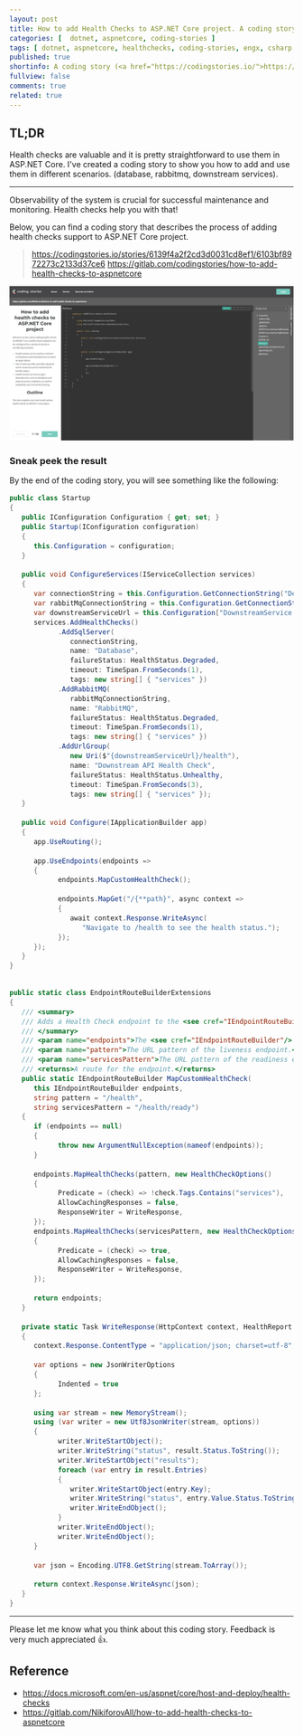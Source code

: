 ```yaml
---
layout: post
title: How to add Health Checks to ASP.NET Core project. A coding story.
categories: [  dotnet, aspnetcore, coding-stories ]
tags: [ dotnet, aspnetcore, healthchecks, coding-stories, engx, csharp ]
published: true
shortinfo: A coding story (<a href="https://codingstories.io/">https://codingstories.io/</a>) that explains how to add health checks to ASP.NET Core project.
fullview: false
comments: true
related: true
---
```


## TL;DR

Health checks are valuable and it is pretty straightforward to use them in ASP.NET Core. I've created a coding story to show you how to add and use them in different scenarios. (database, rabbitmq, downstream services).

---

Observability of the system is crucial for successful maintenance and monitoring. Health checks help you with that!

Below, you can find a coding story that describes the process of adding health checks support to ASP.NET Core project.

> https://codingstories.io/stories/6139f4a2f2cd3d0031cd8ef1/6103bf8972273c2133d37ce6
> https://gitlab.com/codingstories/how-to-add-health-checks-to-aspnetcore

![healthchecks-banner](/assets/add-health-check/healh-checks-coding-story.png)

### Sneak peek the result

By the end of the coding story, you will see something like the following:

```csharp
public class Startup
{
   public IConfiguration Configuration { get; set; }
   public Startup(IConfiguration configuration)
   {
      this.Configuration = configuration;
   }

   public void ConfigureServices(IServiceCollection services)
   {
      var connectionString = this.Configuration.GetConnectionString("DefaultConnection");
      var rabbitMqConnectionString = this.Configuration.GetConnectionString("RabbitMQ");
      var downstreamServiceUrl = this.Configuration["DownstreamService:BaseUrl"];
      services.AddHealthChecks()
            .AddSqlServer(
               connectionString,
               name: "Database",
               failureStatus: HealthStatus.Degraded,
               timeout: TimeSpan.FromSeconds(1),
               tags: new string[] { "services" })
            .AddRabbitMQ(
               rabbitMqConnectionString,
               name: "RabbitMQ",
               failureStatus: HealthStatus.Degraded,
               timeout: TimeSpan.FromSeconds(1),
               tags: new string[] { "services" })
            .AddUrlGroup(
               new Uri($"{downstreamServiceUrl}/health"),
               name: "Downstream API Health Check",
               failureStatus: HealthStatus.Unhealthy,
               timeout: TimeSpan.FromSeconds(3),
               tags: new string[] { "services" });
   }

   public void Configure(IApplicationBuilder app)
   {
      app.UseRouting();

      app.UseEndpoints(endpoints =>
      {
            endpoints.MapCustomHealthCheck();

            endpoints.MapGet("/{**path}", async context =>
            {
               await context.Response.WriteAsync(
                  "Navigate to /health to see the health status.");
            });
      });
   }
}
```

```csharp

public static class EndpointRouteBuilderExtensions
{
   /// <summary>
   /// Adds a Health Check endpoint to the <see cref="IEndpointRouteBuilder"/> with the specified template.
   /// </summary>
   /// <param name="endpoints">The <see cref="IEndpointRouteBuilder"/> to add endpoint to.</param>
   /// <param name="pattern">The URL pattern of the liveness endpoint.</param>
   /// <param name="servicesPattern">The URL pattern of the readiness endpoint.</param>
   /// <returns>A route for the endpoint.</returns>
   public static IEndpointRouteBuilder MapCustomHealthCheck(
      this IEndpointRouteBuilder endpoints,
      string pattern = "/health",
      string servicesPattern = "/health/ready")
   {
      if (endpoints == null)
      {
            throw new ArgumentNullException(nameof(endpoints));
      }

      endpoints.MapHealthChecks(pattern, new HealthCheckOptions()
      {
            Predicate = (check) => !check.Tags.Contains("services"),
            AllowCachingResponses = false,
            ResponseWriter = WriteResponse,
      });
      endpoints.MapHealthChecks(servicesPattern, new HealthCheckOptions()
      {
            Predicate = (check) => true,
            AllowCachingResponses = false,
            ResponseWriter = WriteResponse,
      });

      return endpoints;
   }

   private static Task WriteResponse(HttpContext context, HealthReport result)
   {
      context.Response.ContentType = "application/json; charset=utf-8";

      var options = new JsonWriterOptions
      {
            Indented = true
      };

      using var stream = new MemoryStream();
      using (var writer = new Utf8JsonWriter(stream, options))
      {
            writer.WriteStartObject();
            writer.WriteString("status", result.Status.ToString());
            writer.WriteStartObject("results");
            foreach (var entry in result.Entries)
            {
               writer.WriteStartObject(entry.Key);
               writer.WriteString("status", entry.Value.Status.ToString());
               writer.WriteEndObject();
            }
            writer.WriteEndObject();
            writer.WriteEndObject();
      }

      var json = Encoding.UTF8.GetString(stream.ToArray());

      return context.Response.WriteAsync(json);
   }
}
```

---

Please let me know what you think about this coding story. Feedback is very much appreciated 👍.

## Reference

* <https://docs.microsoft.com/en-us/aspnet/core/host-and-deploy/health-checks>
* <https://gitlab.com/NikiforovAll/how-to-add-health-checks-to-aspnetcore>
